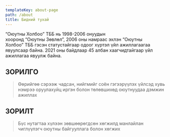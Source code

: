 ```yaml
---
templateKey: about-page
path: /about
title: Бидний тухай
---
```



“Оюутны Холбоо” ТББ нь 1998-2006 онуудын хооронд “Оюутны Зөвлөл”, 2006 оны намраас эхлэн “Оюутны Холбоо” ТББ гэсэн статустайгаар одоог хүртэл үйл ажиллагаагаа явуулсаар байна. 2021 оны байдлаар 45 албан хаагчидтайгаар үйл ажиллагаа явуулж байна.



## ЗОРИЛГО

> Өөрийгөө сэрээж чадсан, нийгмийг соён гэгээрүүлэх үйлсэд хувь нэмрээ оруулахуйц иргэн болон төлөвшихөд оюутнуудаа дэмжин ажиллах
>
>

## ЗОРИЛТ

> Бүс нутагтаа хүлээн зөвшөөрөгдсөн хөгжилд манлайлан чиглүүлэгч оюутны байгууллага болон хөгжих